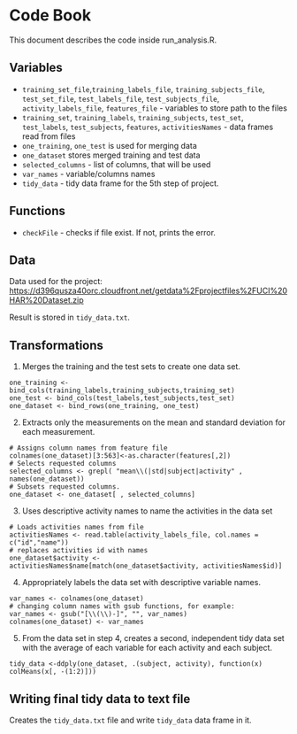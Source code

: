 # Code Book

This document describes the code inside run_analysis.R.

## Variables

* `training_set_file`,`training_labels_file`, `training_subjects_file`, `test_set_file`, `test_labels_file`, `test_subjects_file`, `activity_labels_file`, `features_file` - variables to store path to the files
* `training_set`, `training_labels`, `training_subjects`, `test_set`, `test_labels`, `test_subjects`, `features`, `activitiesNames` - data frames read from files
* `one_training`, `one_test` is used for merging data
* `one_dataset` stores merged training and test data
* `selected_columns` - list of columns, that will be used
* `var_names` - variable/columns names
* `tidy_data` - tidy data frame for the 5th step of project.

## Functions

* `checkFile` - checks if file exist. If not, prints the error.

## Data

Data used for the project:
https://d396qusza40orc.cloudfront.net/getdata%2Fprojectfiles%2FUCI%20HAR%20Dataset.zip

Result is stored in `tidy_data.txt`.


## Transformations

1. Merges the training and the test sets to create one data set.
```
one_training <- bind_cols(training_labels,training_subjects,training_set)
one_test <- bind_cols(test_labels,test_subjects,test_set)
one_dataset <- bind_rows(one_training, one_test)
```

2. Extracts only the measurements on the mean and standard deviation for each measurement.
```
# Assigns column names from feature file
colnames(one_dataset)[3:563]<-as.character(features[,2]) 
# Selects requested columns
selected_columns <- grepl( "mean\\(|std|subject|activity" , names(one_dataset))
# Subsets requested columns.
one_dataset <- one_dataset[ , selected_columns]
```

3. Uses descriptive activity names to name the activities in the data set
```
# Loads activities names from file
activitiesNames <- read.table(activity_labels_file, col.names = c("id","name"))
# replaces activities id with names
one_dataset$activity <- activitiesNames$name[match(one_dataset$activity, activitiesNames$id)]
```
4. Appropriately labels the data set with descriptive variable names.
```
var_names <- colnames(one_dataset)
# changing column names with gsub functions, for example:
var_names <- gsub("[\\(\\)-]", "", var_names)
colnames(one_dataset) <- var_names
```
5. From the data set in step 4, creates a second, independent tidy data set with the average of each variable for each activity and each subject.
```
tidy_data <-ddply(one_dataset, .(subject, activity), function(x) colMeans(x[, -(1:2)]))
```

## Writing final tidy data to text file

Creates the `tidy_data.txt` file and write `tidy_data` data frame in it.
